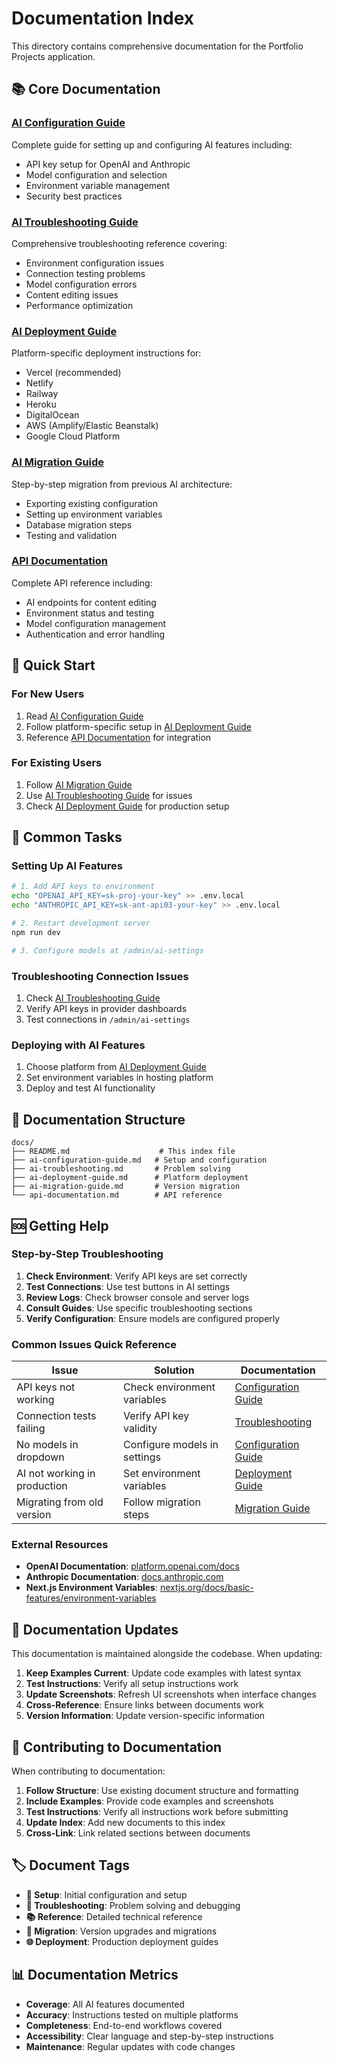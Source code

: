 # Documentation Index

This directory contains comprehensive documentation for the Portfolio Projects application.

## 📚 Core Documentation

### [AI Configuration Guide](ai-configuration-guide.md)
Complete guide for setting up and configuring AI features including:
- API key setup for OpenAI and Anthropic
- Model configuration and selection
- Environment variable management
- Security best practices

### [AI Troubleshooting Guide](ai-troubleshooting.md)
Comprehensive troubleshooting reference covering:
- Environment configuration issues
- Connection testing problems
- Model configuration errors
- Content editing issues
- Performance optimization

### [AI Deployment Guide](ai-deployment-guide.md)
Platform-specific deployment instructions for:
- Vercel (recommended)
- Netlify
- Railway
- Heroku
- DigitalOcean
- AWS (Amplify/Elastic Beanstalk)
- Google Cloud Platform

### [AI Migration Guide](ai-migration-guide.md)
Step-by-step migration from previous AI architecture:
- Exporting existing configuration
- Setting up environment variables
- Database migration steps
- Testing and validation

### [API Documentation](api-documentation.md)
Complete API reference including:
- AI endpoints for content editing
- Environment status and testing
- Model configuration management
- Authentication and error handling

## 🚀 Quick Start

### For New Users
1. Read [AI Configuration Guide](ai-configuration-guide.md)
2. Follow platform-specific setup in [AI Deployment Guide](ai-deployment-guide.md)
3. Reference [API Documentation](api-documentation.md) for integration

### For Existing Users
1. Follow [AI Migration Guide](ai-migration-guide.md)
2. Use [AI Troubleshooting Guide](ai-troubleshooting.md) for issues
3. Check [AI Deployment Guide](ai-deployment-guide.md) for production setup

## 🔧 Common Tasks

### Setting Up AI Features
```bash
# 1. Add API keys to environment
echo "OPENAI_API_KEY=sk-proj-your-key" >> .env.local
echo "ANTHROPIC_API_KEY=sk-ant-api03-your-key" >> .env.local

# 2. Restart development server
npm run dev

# 3. Configure models at /admin/ai-settings
```

### Troubleshooting Connection Issues
1. Check [AI Troubleshooting Guide](ai-troubleshooting.md#connection-testing-issues)
2. Verify API keys in provider dashboards
3. Test connections in `/admin/ai-settings`

### Deploying with AI Features
1. Choose platform from [AI Deployment Guide](ai-deployment-guide.md)
2. Set environment variables in hosting platform
3. Deploy and test AI functionality

## 📖 Documentation Structure

```
docs/
├── README.md                    # This index file
├── ai-configuration-guide.md   # Setup and configuration
├── ai-troubleshooting.md       # Problem solving
├── ai-deployment-guide.md      # Platform deployment
├── ai-migration-guide.md       # Version migration
└── api-documentation.md        # API reference
```

## 🆘 Getting Help

### Step-by-Step Troubleshooting
1. **Check Environment**: Verify API keys are set correctly
2. **Test Connections**: Use test buttons in AI settings
3. **Review Logs**: Check browser console and server logs
4. **Consult Guides**: Use specific troubleshooting sections
5. **Verify Configuration**: Ensure models are configured properly

### Common Issues Quick Reference

| Issue | Solution | Documentation |
|-------|----------|---------------|
| API keys not working | Check environment variables | [Configuration Guide](ai-configuration-guide.md#quick-setup) |
| Connection tests failing | Verify API key validity | [Troubleshooting](ai-troubleshooting.md#connection-testing-issues) |
| No models in dropdown | Configure models in settings | [Configuration Guide](ai-configuration-guide.md#model-configuration) |
| AI not working in production | Set environment variables | [Deployment Guide](ai-deployment-guide.md) |
| Migrating from old version | Follow migration steps | [Migration Guide](ai-migration-guide.md) |

### External Resources

- **OpenAI Documentation**: [platform.openai.com/docs](https://platform.openai.com/docs)
- **Anthropic Documentation**: [docs.anthropic.com](https://docs.anthropic.com/)
- **Next.js Environment Variables**: [nextjs.org/docs/basic-features/environment-variables](https://nextjs.org/docs/basic-features/environment-variables)

## 🔄 Documentation Updates

This documentation is maintained alongside the codebase. When updating:

1. **Keep Examples Current**: Update code examples with latest syntax
2. **Test Instructions**: Verify all setup instructions work
3. **Update Screenshots**: Refresh UI screenshots when interface changes
4. **Cross-Reference**: Ensure links between documents work
5. **Version Information**: Update version-specific information

## 📝 Contributing to Documentation

When contributing to documentation:

1. **Follow Structure**: Use existing document structure and formatting
2. **Include Examples**: Provide code examples and screenshots
3. **Test Instructions**: Verify all instructions work before submitting
4. **Update Index**: Add new documents to this index
5. **Cross-Link**: Link related sections between documents

## 🏷️ Document Tags

- **🚀 Setup**: Initial configuration and setup
- **🔧 Troubleshooting**: Problem solving and debugging
- **📚 Reference**: Detailed technical reference
- **🔄 Migration**: Version upgrades and migrations
- **🌐 Deployment**: Production deployment guides

## 📊 Documentation Metrics

- **Coverage**: All AI features documented
- **Accuracy**: Instructions tested on multiple platforms
- **Completeness**: End-to-end workflows covered
- **Accessibility**: Clear language and step-by-step instructions
- **Maintenance**: Regular updates with code changes